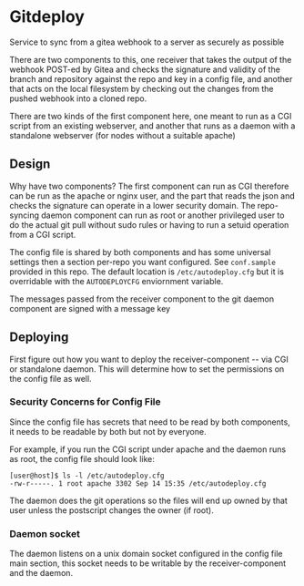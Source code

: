 # Gitdeploy
Service to sync from a gitea webhook to a server as securely as possible

There are two components to this, one receiver that takes the output of the
webhook POST-ed by Gitea and checks the signature and validity of the branch
and repository against the repo and key in a config file, and another that
acts on the local filesystem by checking out the changes from the pushed webhook into a cloned repo.

There are two kinds of the first component here, one meant to run as a CGI
script from an existing webserver, and another that runs as a daemon with
a standalone webserver (for nodes without a suitable apache)

## Design
Why have two components? The first component can run as CGI therefore can be
run as the apache or nginx user, and the part that reads the json and checks
the signature can operate in a lower security domain. The repo-syncing daemon
component can run as root or another privileged user to do the actual git pull without sudo rules or having to run a setuid operation from a CGI script.

The config file is shared by both components and has some universal settings then a section per-repo you want configured. See `conf.sample` provided in this repo. The default location is `/etc/autodeploy.cfg` but it is overridable with the `AUTODEPLOYCFG` enviornment variable.

The messages passed from the receiver component to the git daemon component are
signed with a message key

## Deploying
First figure out how you want to deploy the receiver-component -- via CGI or
standalone daemon. This will determine how to set the permissions on the config file as well.

### Security Concerns for Config File
Since the config file has secrets that need to be read by both components, it
needs to be readable by both but not by everyone.

For example, if you run the CGI script under apache and the daemon runs as root, the config file should look like:
```
[user@host]$ ls -l /etc/autodeploy.cfg
-rw-r-----. 1 root apache 3302 Sep 14 15:35 /etc/autodeploy.cfg
```

The daemon does the git operations so the files will end up owned by that user unless the postscript changes the owner (if root).

### Daemon socket
The daemon listens on a unix domain socket configured in the config file main section, this socket needs to be writable by the receiver-component and the daemon.



